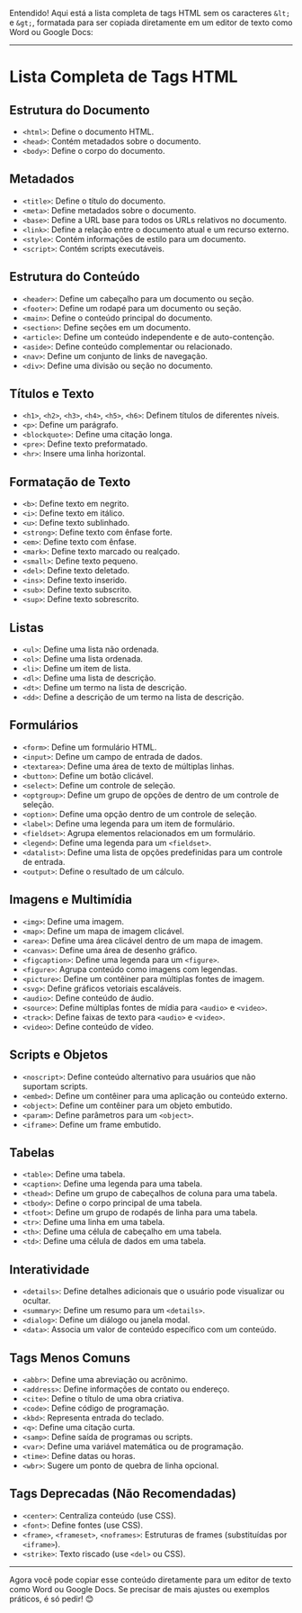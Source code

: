Entendido! Aqui está a lista completa de tags HTML sem os caracteres `&lt;` e `&gt;`, formatada para ser copiada diretamente em um editor de texto como Word ou Google Docs:

---

# **Lista Completa de Tags HTML**

## **Estrutura do Documento**
- `<html>`: Define o documento HTML.
- `<head>`: Contém metadados sobre o documento.
- `<body>`: Define o corpo do documento.

## **Metadados**
- `<title>`: Define o título do documento.
- `<meta>`: Define metadados sobre o documento.
- `<base>`: Define a URL base para todos os URLs relativos no documento.
- `<link>`: Define a relação entre o documento atual e um recurso externo.
- `<style>`: Contém informações de estilo para um documento.
- `<script>`: Contém scripts executáveis.

## **Estrutura do Conteúdo**
- `<header>`: Define um cabeçalho para um documento ou seção.
- `<footer>`: Define um rodapé para um documento ou seção.
- `<main>`: Define o conteúdo principal do documento.
- `<section>`: Define seções em um documento.
- `<article>`: Define um conteúdo independente e de auto-contenção.
- `<aside>`: Define conteúdo complementar ou relacionado.
- `<nav>`: Define um conjunto de links de navegação.
- `<div>`: Define uma divisão ou seção no documento.

## **Títulos e Texto**
- `<h1>`, `<h2>`, `<h3>`, `<h4>`, `<h5>`, `<h6>`: Definem títulos de diferentes níveis.
- `<p>`: Define um parágrafo.
- `<blockquote>`: Define uma citação longa.
- `<pre>`: Define texto preformatado.
- `<hr>`: Insere uma linha horizontal.

## **Formatação de Texto**
- `<b>`: Define texto em negrito.
- `<i>`: Define texto em itálico.
- `<u>`: Define texto sublinhado.
- `<strong>`: Define texto com ênfase forte.
- `<em>`: Define texto com ênfase.
- `<mark>`: Define texto marcado ou realçado.
- `<small>`: Define texto pequeno.
- `<del>`: Define texto deletado.
- `<ins>`: Define texto inserido.
- `<sub>`: Define texto subscrito.
- `<sup>`: Define texto sobrescrito.

## **Listas**
- `<ul>`: Define uma lista não ordenada.
- `<ol>`: Define uma lista ordenada.
- `<li>`: Define um item de lista.
- `<dl>`: Define uma lista de descrição.
- `<dt>`: Define um termo na lista de descrição.
- `<dd>`: Define a descrição de um termo na lista de descrição.

## **Formulários**
- `<form>`: Define um formulário HTML.
- `<input>`: Define um campo de entrada de dados.
- `<textarea>`: Define uma área de texto de múltiplas linhas.
- `<button>`: Define um botão clicável.
- `<select>`: Define um controle de seleção.
- `<optgroup>`: Define um grupo de opções de dentro de um controle de seleção.
- `<option>`: Define uma opção dentro de um controle de seleção.
- `<label>`: Define uma legenda para um item de formulário.
- `<fieldset>`: Agrupa elementos relacionados em um formulário.
- `<legend>`: Define uma legenda para um `<fieldset>`.
- `<datalist>`: Define uma lista de opções predefinidas para um controle de entrada.
- `<output>`: Define o resultado de um cálculo.

## **Imagens e Multimídia**
- `<img>`: Define uma imagem.
- `<map>`: Define um mapa de imagem clicável.
- `<area>`: Define uma área clicável dentro de um mapa de imagem.
- `<canvas>`: Define uma área de desenho gráfico.
- `<figcaption>`: Define uma legenda para um `<figure>`.
- `<figure>`: Agrupa conteúdo como imagens com legendas.
- `<picture>`: Define um contêiner para múltiplas fontes de imagem.
- `<svg>`: Define gráficos vetoriais escaláveis.
- `<audio>`: Define conteúdo de áudio.
- `<source>`: Define múltiplas fontes de mídia para `<audio>` e `<video>`.
- `<track>`: Define faixas de texto para `<audio>` e `<video>`.
- `<video>`: Define conteúdo de vídeo.

## **Scripts e Objetos**
- `<noscript>`: Define conteúdo alternativo para usuários que não suportam scripts.
- `<embed>`: Define um contêiner para uma aplicação ou conteúdo externo.
- `<object>`: Define um contêiner para um objeto embutido.
- `<param>`: Define parâmetros para um `<object>`.
- `<iframe>`: Define um frame embutido.

## **Tabelas**
- `<table>`: Define uma tabela.
- `<caption>`: Define uma legenda para uma tabela.
- `<thead>`: Define um grupo de cabeçalhos de coluna para uma tabela.
- `<tbody>`: Define o corpo principal de uma tabela.
- `<tfoot>`: Define um grupo de rodapés de linha para uma tabela.
- `<tr>`: Define uma linha em uma tabela.
- `<th>`: Define uma célula de cabeçalho em uma tabela.
- `<td>`: Define uma célula de dados em uma tabela.

## **Interatividade**
- `<details>`: Define detalhes adicionais que o usuário pode visualizar ou ocultar.
- `<summary>`: Define um resumo para um `<details>`.
- `<dialog>`: Define um diálogo ou janela modal.
- `<data>`: Associa um valor de conteúdo específico com um conteúdo.

## **Tags Menos Comuns**
- `<abbr>`: Define uma abreviação ou acrônimo.
- `<address>`: Define informações de contato ou endereço.
- `<cite>`: Define o título de uma obra criativa.
- `<code>`: Define código de programação.
- `<kbd>`: Representa entrada do teclado.
- `<q>`: Define uma citação curta.
- `<samp>`: Define saída de programas ou scripts.
- `<var>`: Define uma variável matemática ou de programação.
- `<time>`: Define datas ou horas.
- `<wbr>`: Sugere um ponto de quebra de linha opcional.

## **Tags Deprecadas (Não Recomendadas)**
- `<center>`: Centraliza conteúdo (use CSS).
- `<font>`: Define fontes (use CSS).
- `<frame>`, `<frameset>`, `<noframes>`: Estruturas de frames (substituídas por `<iframe>`).
- `<strike>`: Texto riscado (use `<del>` ou CSS).

---

Agora você pode copiar esse conteúdo diretamente para um editor de texto como Word ou Google Docs. Se precisar de mais ajustes ou exemplos práticos, é só pedir! 😊
